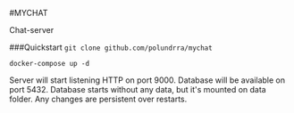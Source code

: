 #MYCHAT

Chat-server 

###Quickstart
`git clone github.com/polundrra/mychat`

`docker-compose up -d`

Server will start listening HTTP on port 9000. Database will be available on port 5432. 
Database starts without any data, but it's mounted on data folder. Any changes are persistent over restarts.
 